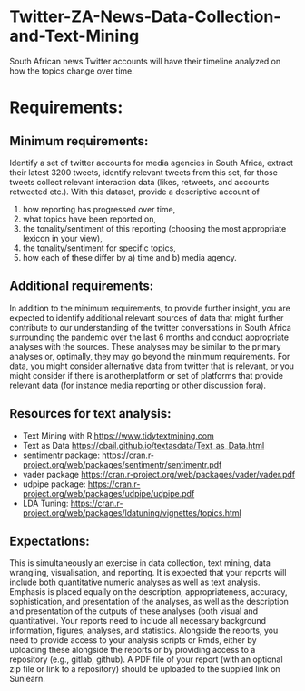 # Twitter-ZA-News-Data-Collection-and-Text-Mining
South African news Twitter accounts will have their timeline analyzed on how the topics change over time. 

# Requirements:
## Minimum requirements:
Identify a set of twitter accounts for media agencies in South Africa, extract their latest 3200
tweets, identify relevant tweets from this set, for those tweets collect relevant interaction data
(likes, retweets, and accounts retweeted etc.). With this dataset, provide a descriptive account of
1) how reporting has progressed over time, 
2) what topics have been reported on, 
3) the tonality/sentiment of this reporting (choosing the most appropriate lexicon in your view), 
4) the tonality/sentiment for specific topics, 
5) how each of these differ by a) time and b) media agency.

## Additional requirements:
In addition to the minimum requirements, to provide further insight, you are expected to identify
additional relevant sources of data that might further contribute to our understanding of the
twitter conversations in South Africa surrounding the pandemic over the last 6 months and
conduct appropriate analyses with the sources. These analyses may be similar to the primary
analyses or, optimally, they may go beyond the minimum requirements. For data, you might
consider alternative data from twitter that is relevant, or you might consider if there is anotherplatform or set of platforms that provide relevant data (for instance media reporting or other
discussion fora).

## Resources for text analysis:
- Text Mining with R https://www.tidytextmining.com
- Text as Data https://cbail.github.io/textasdata/Text_as_Data.html
- sentimentr package: https://cran.r-project.org/web/packages/sentimentr/sentimentr.pdf
- vader package https://cran.r-project.org/web/packages/vader/vader.pdf
- udpipe package: https://cran.r-project.org/web/packages/udpipe/udpipe.pdf
- LDA Tuning: https://cran.r-project.org/web/packages/ldatuning/vignettes/topics.html

## Expectations:
This is simultaneously an exercise in data collection, text mining, data wrangling, visualisation,
and reporting. It is expected that your reports will include both quantitative numeric analyses as
well as text analysis. Emphasis is placed equally on the description, appropriateness, accuracy,
sophistication, and presentation of the analyses, as well as the description and presentation of
the outputs of these analyses (both visual and quantitative).
Your reports need to include all necessary background information, figures, analyses, and
statistics. Alongside the reports, you need to provide access to your analysis scripts or Rmds,
either by uploading these alongside the reports or by providing access to a repository (e.g., gitlab,
github). A PDF file of your report (with an optional zip file or link to a repository) should be
uploaded to the supplied link on Sunlearn.
